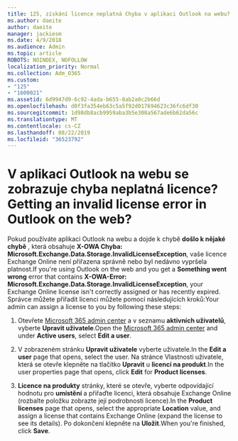 ```yaml
---
title: 125, získání licence neplatná Chyba v aplikaci Outlook na webu?
ms.author: daeite
author: daeite
manager: jackiesm
ms.date: 4/9/2018
ms.audience: Admin
ms.topic: article
ROBOTS: NOINDEX, NOFOLLOW
localization_priority: Normal
ms.collection: Adm_O365
ms.custom:
- "125"
- "1600021"
ms.assetid: 6d9947d9-6c92-4ada-b655-8ab2a0c2b66d
ms.openlocfilehash: d0f3fa354eb63c5a5f92d017694623c36fc6df30
ms.sourcegitcommit: 1d98db8acb9959aba3b5e308a567ade6b62da56c
ms.translationtype: MT
ms.contentlocale: cs-CZ
ms.lasthandoff: 08/22/2019
ms.locfileid: "36523792"
---
```

# <a name="getting-an-invalid-license-error-in-outlook-on-the-web"></a><span data-ttu-id="da6ea-102">V aplikaci Outlook na webu se zobrazuje chyba neplatná licence?</span><span class="sxs-lookup"><span data-stu-id="da6ea-102">Getting an invalid license error in Outlook on the web?</span></span>

<span data-ttu-id="da6ea-103">Pokud používáte aplikaci Outlook na webu a dojde k chybě **došlo k nějaké chybě** , která obsahuje **X-OWA Chyba: Microsoft.Exchange.Data.Storage.InvalidLicenseException**, vaše licence Exchange Online není přiřazena správně nebo byl nedávno vypršela platnost.</span><span class="sxs-lookup"><span data-stu-id="da6ea-103">If you're using Outlook on the web and you get a **Something went wrong** error that contains **X-OWA-Error: Microsoft.Exchange.Data.Storage.InvalidLicenseException**, your Exchange Online license isn't correctly assigned or has recently expired.</span></span> <span data-ttu-id="da6ea-104">Správce můžete přiřadit licenci můžete pomocí následujících kroků:</span><span class="sxs-lookup"><span data-stu-id="da6ea-104">Your admin can assign a license to you by following these steps:</span></span>
  
1. <span data-ttu-id="da6ea-105">Otevřete [Microsoft 365 admin center](https://portal.office.com/adminportal/home#/homepage) a v seznamu **aktivních uživatelů**, vyberte **Upravit uživatele**.</span><span class="sxs-lookup"><span data-stu-id="da6ea-105">Open the [Microsoft 365 admin center](https://portal.office.com/adminportal/home#/homepage) and under **Active users**, select **Edit a user**.</span></span>

2. <span data-ttu-id="da6ea-106">V zobrazeném stránku **Upravit uživatele** vyberte uživatele.</span><span class="sxs-lookup"><span data-stu-id="da6ea-106">In the **Edit a user** page that opens, select the user.</span></span> <span data-ttu-id="da6ea-107">Na stránce Vlastnosti uživatele, která se otevře klepněte na tlačítko **Upravit** u **licencí na produkt**.</span><span class="sxs-lookup"><span data-stu-id="da6ea-107">In the user properties page that opens, click **Edit** for **Product licenses**.</span></span>

3. <span data-ttu-id="da6ea-108">**Licence na produkty** stránky, které se otevře, vyberte odpovídající hodnotu pro **umístění** a přiřaďte licenci, která obsahuje Exchange Online (rozbalte položku zobrazte její podrobnosti licence).</span><span class="sxs-lookup"><span data-stu-id="da6ea-108">In the **Product licenses** page that opens, select the appropriate **Location** value, and assign a license that contains Exchange Online (expand the license to see its details).</span></span> <span data-ttu-id="da6ea-109">Po dokončení klepněte na **Uložit**.</span><span class="sxs-lookup"><span data-stu-id="da6ea-109">When you're finished, click **Save**.</span></span>
